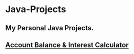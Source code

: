 # Java-Projects

My Personal Java Projects.
-----------------------------------------------------------------------------------------------------------------------------------------
[Account Balance & Interest Calculator](Files/)
-----------------------------------------------------------------------------------------------------------------------------------------
